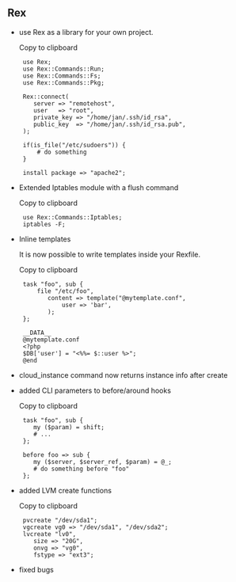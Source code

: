 ## Rex

-   use Rex as a library for your own project.

    Copy to clipboard

         use Rex;
         use Rex::Commands::Run;
         use Rex::Commands::Fs;
         use Rex::Commands::Pkg;
         
         Rex::connect(
            server => "remotehost",
            user   => "root",
            private_key => "/home/jan/.ssh/id_rsa",
            public_key  => "/home/jan/.ssh/id_rsa.pub",
         );
         
         if(is_file("/etc/sudoers")) {
             # do something
         }
         
         install package => "apache2";

-   Extended Iptables module with a flush command

    Copy to clipboard

         use Rex::Commands::Iptables;
         iptables -F;

-   Inline templates

    It is now possible to write templates inside your Rexfile.

    Copy to clipboard

         task "foo", sub {
             file "/etc/foo",
                content => template("@mytemplate.conf",
                    user => 'bar',
                );
         };
         
         __DATA__
         @mytemplate.conf
         <?php
         $DB['user'] = "<%%= $::user %>";
         @end

-   cloud\_instance command now returns instance info after create

-   added CLI parameters to before/around hooks

    Copy to clipboard

         task "foo", sub {
            my ($param) = shift;
            # ...
         };
         
         before foo => sub {
            my ($server, $server_ref, $param) = @_;
            # do something before "foo"
         };

-   added LVM create functions

    Copy to clipboard

         pvcreate "/dev/sda1";
         vgcreate vg0 => "/dev/sda1", "/dev/sda2";
         lvcreate "lv0",
            size => "20G",
            onvg => "vg0",
            fstype => "ext3";

-   fixed bugs


